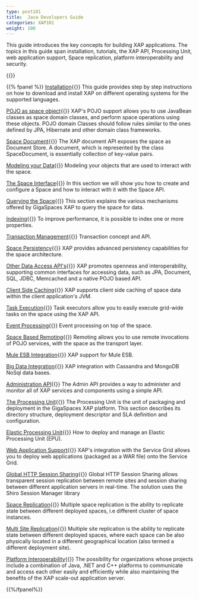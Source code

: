 ```yaml
---
type: post101
title:  Java Developers Guide
categories: XAP101
weight: 100
---
```



This guide introduces the key concepts for building XAP applications. The topics in this guide span installation, tutorials, the XAP API, Processing Unit, web application support, Space replication, platform interoperability and security.

{{<wbr>}}

{{% fpanel %}}
[Installation](./installation.html){{<wbr>}}
This guide provides step by step instructions on how to download and install XAP on different operating systems for the supported languages.

[POJO as space object](./pojo-overview.html){{<wbr>}}
XAP's POJO support allows you to use JavaBean classes as space domain classes, and perform space operations using these objects. POJO domain Classes should follow rules similar to the ones defined by JPA, Hibernate and other domain class frameworks.


[Space Document](./document-overview.html){{<wbr>}}
The XAP document API exposes the space as Document Store. A document, which is represented by the class SpaceDocument, is essentially collection of key-value pairs.

[Modeling your Data](./modeling-your-data.html){{<wbr>}}
Modeling your objects that are used to interact with the space.

[The Space Interface](./the-gigaspace-interface-overview.html){{<wbr>}}
In this section we will show you how to create and configure a Space and how to interact with it with the Space API.

[Querying the Space](./querying-the-space.html){{<wbr>}}
This section explains the various mechanisms offered by GigaSpaces XAP to query the space for data.

[Indexing](./indexing-overview.html){{<wbr>}}
To improve performance, it is possible to index one or more properties.

[Transaction Management](./transaction-overview.html){{<wbr>}}
Transaction concept and API.

[Space Persistency](./space-persistency-overview.html){{<wbr>}}
XAP provides advanced persistency capabilities for the space architecture.

[Other Data Access API's](./other-data-access-apis.html){{<wbr>}}
XAP promotes openness and interoperability, supporting common interfaces for accessing data, such as JPA, Document, SQL, JDBC, Memcached and a native POJO based API.

[Client Side Caching](./client-side-caching.html){{<wbr>}}
XAP supports client side caching of space data within the client application's JVM.

[Task Execution](./task-execution-overview.html){{<wbr>}}
Task executors allow you to easily execute grid-wide tasks on the space using the XAP API.

[Event Processing](./event-processing.html){{<wbr>}}
Event processing on top of the space.

[Space Based Remoting](./space-based-remoting-overview.html){{<wbr>}}
Remoting allows you to use remote invocations of POJO services, with the space as the transport layer.


[Mule ESB Integration](./mule-esb.html){{<wbr>}}
XAP  support for Mule ESB.

[Big Data Integration](./big-data.html){{<wbr>}}
XAP integration with Cassandra and MongoDB NoSql data bases.

[Administration API](./administration-and-monitoring-overview.html){{<wbr>}}
The Admin API provides a way to administer and monitor all of XAP services and components using a simple API.

[The Processing Unit](./the-processing-unit-overview.html){{<wbr>}}
The Processing Unit is the unit of packaging and deployment in the GigaSpaces XAP platform. This section describes its directory structure, deployment descriptor and SLA definition and configuration.

[Elastic Processing Unit](./elastic-processing-unit-overview.html){{<wbr>}}
How to deploy and manage an Elastic Processing Unit (EPU).

[Web Application Support](./web-application-overview.html){{<wbr>}}
XAP's integration with the Service Grid allows you to deploy web applications (packaged as a WAR file) onto the Service Grid.

[Global HTTP Session Sharing](./global-http-session-sharing-overview.html){{<wbr>}}
Global HTTP Session Sharing allows transparent session replication between remote sites and session sharing between different application servers in real-time. The solution uses the Shiro Session Manager library


[Space Replication](./multi-space-replication-overview.html){{<wbr>}}
Multiple space replication is the ability to replicate state between different deployed spaces, i.e different cluster of space instances.

[Multi Site Replication](./multi-site-replication-overview.html){{<wbr>}}
Multiple site replication is the ability to replicate state between different deployed spaces, where each space can be also physically located in a different geographical location (also termed a different deployment site).

[Platform Interoperability](./interoperability-overview.html){{<wbr>}}
The possibility for organizations whose projects include a combination of Java, .NET and C++ platforms to communicate and access each other easily and efficiently while also maintaining the benefits of the XAP scale-out application server.

{{%/fpanel%}}

